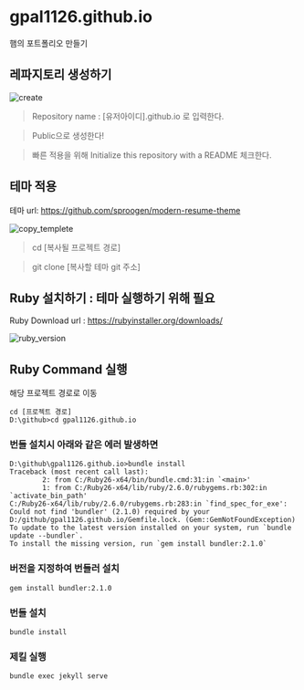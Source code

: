 # gpal1126.github.io
햄의 포트폴리오 만들기


## 레파지토리 생성하기
![create](https://user-images.githubusercontent.com/15043631/82905746-353c9280-9f9f-11ea-819d-38becdf24af2.png)

> Repository name : [유저아이디].github.io 로 입력한다.

> Public으로 생성한다!

> 빠른 적용을 위해 Initialize this repository with a README 체크한다.




## 테마 적용
테마 url: https://github.com/sproogen/modern-resume-theme

![copy_templete](https://user-images.githubusercontent.com/15043631/82905829-4e454380-9f9f-11ea-9da0-082ced7ebed6.png)

> cd [복사될 프로젝트 경로]

> git clone [복사할 테마 git 주소]


## Ruby 설치하기 : 테마 실행하기 위해 필요
Ruby Download url : https://rubyinstaller.org/downloads/

![ruby_version](https://user-images.githubusercontent.com/15043631/82914682-c6fdcd00-9faa-11ea-8523-745d4e9b781c.png)

## Ruby Command 실행
해당 프로젝트 경로로 이동

``` 
cd [프로젝트 경로] 
D:\github>cd gpal1126.github.io
```

### 번들 설치시 아래와 같은 에러 발생하면
```
D:\github\gpal1126.github.io>bundle install
Traceback (most recent call last):
        2: from C:/Ruby26-x64/bin/bundle.cmd:31:in `<main>'
        1: from C:/Ruby26-x64/lib/ruby/2.6.0/rubygems.rb:302:in `activate_bin_path'
C:/Ruby26-x64/lib/ruby/2.6.0/rubygems.rb:283:in `find_spec_for_exe': Could not find 'bundler' (2.1.0) required by your D:/github/gpal1126.github.io/Gemfile.lock. (Gem::GemNotFoundException)
To update to the latest version installed on your system, run `bundle update --bundler`.
To install the missing version, run `gem install bundler:2.1.0`
```

### 버전을 지정하여 번들러 설치
```
gem install bundler:2.1.0
```

### 번들 설치
```
bundle install
```

### 제킬 실행
```
bundle exec jekyll serve
```

